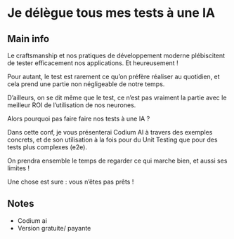 # Je délègue tous mes tests à une IA

## Main info

Le craftsmanship et nos pratiques de développement moderne plébiscitent de tester efficacement nos applications. Et heureusement !

Pour autant, le test est rarement ce qu’on préfère réaliser au quotidien, et cela prend une partie non négligeable de notre temps.

D’ailleurs, on se dit même que le test, ce n’est pas vraiment la partie avec le meilleur ROI de l’utilisation de nos neurones.

Alors pourquoi pas faire faire nos tests à une IA ?

Dans cette conf, je vous présenterai Codium AI à travers des exemples concrets, et de son utilisation à la fois pour du Unit Testing que pour des tests plus complexes (e2e).

On prendra ensemble le temps de regarder ce qui marche bien, et aussi ses limites !

Une chose est sure : vous n’êtes pas prêts !

## Notes

- Codium ai
- Version gratuite/ payante 